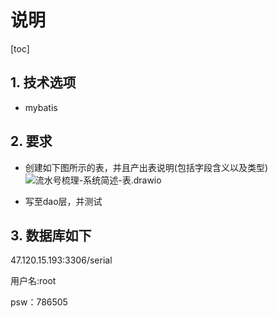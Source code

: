 # 说明
[toc]
## 1. 技术选项
+ mybatis
## 2. 要求
+ 创建如下图所示的表，并且产出表说明(包括字段含义以及类型)
![流水号梳理-系统简述-表.drawio](https://chenhan-others.oss-cn-chengdu.aliyuncs.com/%E6%B5%81%E6%B0%B4%E5%8F%B7%E6%A2%B3%E7%90%86-%E7%B3%BB%E7%BB%9F%E7%AE%80%E8%BF%B0-%E8%A1%A8.drawio.png)

+ 写至dao层，并测试

## 3. 数据库如下

47.120.15.193:3306/serial

用户名:root

psw：786505
